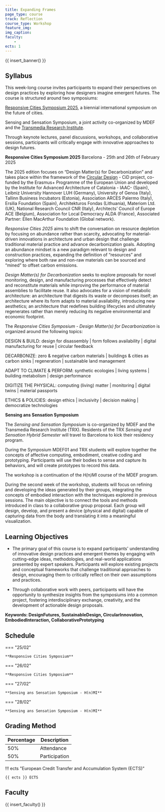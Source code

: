 ```yaml
---
title: Expanding Frames
page_type: course
track: Reflection
course_type: Workshop
feature_img:
img_caption:
faculty:
    - 
ects: 1
---
```


{{ insert_banner() }}

## Syllabus

This week-long course invites participants to expand their perspectives on design practices by exploring how designers imagine emergent futures. The course is structured around two symposiums:

[Responsive Cities Symposium 2025](https://responsivecities.iaac.net/), a biennial international symposium on the future of cities.

Sensing and Sensation Symposium, a joint activity co-organized by MDEF and the [Transmedia Research Institute](https://www.transmediaresearch.institute/).

Through keynote lectures, panel discussions, workshops, and collaborative sessions, participants will critically engage with innovative approaches to design futures.

**Responsive Cities Symposium 2025**
Barcelona - 25th and 26th of February 2025

The 2025 edition focuses on “Design Matter(s) for Decarbonization” and takes place within the framework of the [Circular Design](https://www.cid-innovationalliance.eu/) - CiD project, co-funded by the Erasmus+ Programme of the European Union and developed by the Institute for Advanced Architecture of Catalonia - IAAC- (Spain), Leibniz University Hannover LUH (Germany), University of Genoa (Italy), Tallinn Business Incubators (Estonia), Association ARCES Palermo (Italy), Ersilia Foundation (Spain), Architekturos Fondas (Lithuania), Materiom Ltd. (UK), National Research Council CNR (Italy), Architects’ Council of Europe ACE (Belgium), Association for Local Democracy ALDA (France), Associated Partner: Ellen MacArthur Foundation (Global network).


*Responsive Cities 2025* aims to shift the conversation on resource depletion by focusing on abundance rather than scarcity, advocating for material-driven innovations in architecture and urban design that challenge traditional material practice and advance decarbonization goals. Adopting an abundance mindset is a new paradigm relevant to design and construction practices, expanding the definition of “resources” and exploring where both raw and non-raw materials can be sourced and “mined” to offset carbon emissions.

*Design Matter(s) for Decarbonization* seeks to explore proposals for novel monitoring, design, and manufacturing processes that effectively detect and reconstitute materials while improving the performance of material assemblies to facilitate reuse. It also advocates for a vision of metabolic architecture: an architecture that digests its waste or decomposes itself; an architecture where its form adapts to material availability, introducing new aesthetics; an architecture that redefines building lifecycles and ultimately regenerates rather than merely reducing its negative environmental and economic footprint.

The *Responsive Cities Symposium - Design Matter(s) for Decarbonization* is organized around the following topics:

DESIGN & BUILD: design for disassembly | form follows availability | digital manufacturing for reuse | circular feedback 

DECARBONIZE: zero & negative carbon materials | buildings & cities as carbon sinks | regeneration | sustainable land management 

ADAPT TO CLIMATE & PERFORM: synthetic ecologies | living systems | building metabolism | design performance 

DIGITIZE THE PHYSICAL: computing (living) matter | monitoring | digital twins | material passports 

ETHICS & POLICIES: design ethics | inclusivity | decision making | democratize technologies


**Sensing ans Sensation Symposium**

The *Sensing and Sensation Symposium* is co-organized by MDEF and the Transmedia Research Institute (TRX). 
Residents of the TRX *Sensing and Sensation Hybrid Semester* will travel to Barcelona to kick their residency program.

During the Symposium MDEF01 and TRX students will explore together the concepts of affective computing, embodiment, creative coding and prototyping. Participants will use their bodies to sense and capture its behaviors, and will create prototypes to record this data.

The workshop is a continuation of the *H(n)MI* course of the MDEF program.

During the second week of the workshop, students will focus on refining and developing the ideas generated by their groups, integrating the concepts of embodied interaction with the techniques explored in previous sessions. The main objective is to connect the tools and methods introduced in class to a collaborative group proposal. Each group will design, develop, and present a device (physical and digital) capable of capturing data from the body and translating it into a meaningful visualization.


## Learning Objectives

- The primary goal of this course is to expand participants' understanding of innovative design practices and emergent themes by engaging with cutting-edge ideas, methodologies, and real-world applications presented by expert speakers. Participants will explore existing projects and conceptual frameworks that challenge traditional approaches to design, encouraging them to critically reflect on their own assumptions and practices.

- Through collaborative work with peers, participants will have the opportunity to synthesize insights from the symposiums into a common project, fostering interdisciplinary exchange, creativity, and the development of actionable design proposals. 
  

**Keywords: DesignFutures, SustainableDesign, CircularInnovation, EmbodiedInteraction, CollaborativePrototyping**


## Schedule

=== "25/02"

    **Responsive Cities Symposium**

=== "26/02"

    **Responsive Cities Symposium**

=== "27/02"

    **Sensing ans Sensation Symposium - H(n)MI** 

=== "28/02"

    **Sensing ans Sensation Symposium - H(n)MI**


## Grading Method

| Percentage  | Description                                     |
| ----------- | ------------------------------------            |
| 50%         | Attendance          |
| 50%         | Participation                                |



!!! ects "European Credit Transfer and Accumulation System (ECTS)"

    {{ ects }} ECTS


## Faculty

{{ insert_faculty() }}
